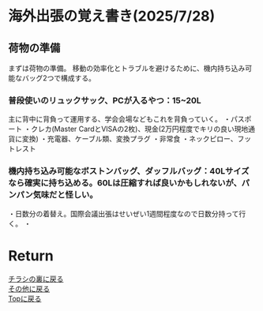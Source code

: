 <!-- Google tag (gtag.js) -->
<script async src="https://www.googletagmanager.com/gtag/js?id=G-8P412RLRC8"></script>
<script>
  window.dataLayer = window.dataLayer || [];
  function gtag(){dataLayer.push(arguments);}
  gtag('js', new Date());

  gtag('config', 'G-8P412RLRC8');
</script>

# 海外出張の覚え書き(2025/7/28)


## 荷物の準備
まずは荷物の準備。
移動の効率化とトラブルを避けるために、機内持ち込み可能なバッグ2つで構成する。

### 普段使いのリュックサック、PCが入るやつ：15~20L
主に背中に背負って運用する、学会会場などもこれを背負っていく。
・パスポート
・クレカ(Master CardとVISAの2枚)、現金(2万円程度でキリの良い現地通貨に変換)
・充電器、ケーブル類、変換プラグ
・非常食
・ネックピロー、フットレスト


### 機内持ち込み可能なボストンバッグ、ダッフルバッグ：40Lサイズなら確実に持ち込める。60Lは圧縮すれば良いかもしれないが、パンパン気味だと怪しい。
・日数分の着替え。国際会議出張はせいぜい1週間程度なので日数分持って行く。
・




# Return
[チラシの裏に戻る](./zakki.md)<br>
[その他に戻る](../others.md)<br>
[Topに戻る](https://motoyashinozaki.github.io/minidora/)